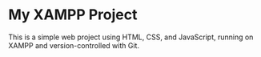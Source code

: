 # My XAMPP Project

This is a simple web project using HTML, CSS, and JavaScript, running on XAMPP and version-controlled with Git.

